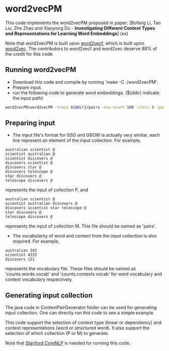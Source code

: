 # word2vecPM

This code implements the word2vecPM proposed in paper: [Bofang Li, Tao Liu, Zhe Zhao and Xiaoyong Du - **Investigating Different Context Types and Representations for Learning Word Embeddings**] (xx) 

Note that word2vecPM is built upon [word2vecf](https://bitbucket.org/yoavgo/word2vecf), which is built upon [word2vec](http://code.google.com/p/word2vec). The contributors to word2vecf and word2vec deserve 88% of the credit for this code.


## Running word2vecPM 
- Download this code and compile by running 'make -C ./word2vecPM'.
- Prepare input.
- run the following code to generate word embeddings. (${ddir} indicate the input path)
```Bash
word2vecPM/word2vecPM -train ${ddir}/pairs -min-count 100 -iters 3 -pow 0.75 -cvocab ${ddir}/counts.contexts.vocab -wvocab ${ddir}/counts.words.vocab -dumpcv ${ddir}/sgns.contexts -output ${ddir}/sgns.words -sample 1e-5 -threads 32 -negative 5 -size 500
```

## Preparing input
- The input file's format for GSG and GBOW is actually very similar, each line represent an element of the input collection. For example, 
```
australian scientist @
scientist australian @
scientist discovers @
discovers scientist @
discovers star @
discovers telescope @
star discovers @
telescope discovers @
```
represents the input of collection P, and
```
australian scientist @
scientist australian discovers @
discovers scientist star telescope @
star discovers @
telescope discovers @
```
represents the input of collection M. This file should be named as 'pairs'.
- The vocabularity of word and context from the input collection is also required. For example, 
```
australian 343
scientist 4333
discovers 121
```
represents the vocabulary file. These files should be named as 'counts.words.vocab' and 'counts.contexts.vocab' for word vocabulary and context vocabulary respectively.

## Generating input collection

The java code in ContextPairGenerator folder can be used for generating input collection. One can directly run this code to see a simple example.

This code support the selection of context type (linear or dependency) and context representations (word or structured word). It also support the selection of which collection (P or M) to generate.

Note that [Stanford CoreNLP](http://stanfordnlp.github.io/CoreNLP/) is needed for running this code.

